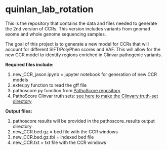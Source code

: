 # quinlan_lab_rotation
This is the repository that contains the data and files needed to generate the 2nd version of CCRs. This version includes variants from gnomad exome and whole genome sequencing samples. 

The goal of this project is to generate a new model for CCRs that will account for different SIFT/PolyPhen scores and VAF. This will allow for the new CCR model to identify regions enriched in Clinvar pathogenic variants. 

**Required files include:**
1) new_CCR_jason.ipynb = jupyter notebook for generation of new CCR models 
2) exter.py function to read the gff file 
3) pathoscore.py function from [PathoScore repository](https://github.com/quinlan-lab/pathoscore/blob/master/pathoscore.py)
4) PathoScore Clinvar truth sets: [see here to make the Clinvary truth-set directory](https://github.com/quinlan-lab/pathoscore/tree/master/truth-sets/GRCh37/clinvar)

**Output files:**
1) pathoscore results will be provided in the pathoscore_results output directory 
2) new_CCR.bed.gz = bed file with the CCR windows 
3) new_CCR.bed.gz.tbi = indexed bed file 
4) new_CCR.txt = txt file with the CCR windows 
